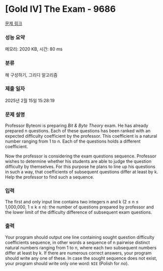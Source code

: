 # [Gold IV] The Exam - 9686 

[문제 링크](https://www.acmicpc.net/problem/9686) 

### 성능 요약

메모리: 2020 KB, 시간: 80 ms

### 분류

해 구성하기, 그리디 알고리즘

### 제출 일자

2025년 2월 15일 15:28:19

### 문제 설명

<p>Professor Byteoni is preparing <i>Bit & Byte Theory</i> exam. He has already prepared n questions. Each of these questions has been ranked with an expected difficulty coefficient by the professor. This coefficient is a natural number ranging from 1 to n. Each of the questions holds a different coefficient.</p>

<p>Now the professor is considering the exam questions sequence. Professor wishes to determine whether his students are able to judge the question difficulty by themselves. For this purpose he plans to line up his questions in such a way, that coefficients of subsequent questions differ at least by k. Help the professor to find such a sequence.</p>

### 입력 

 <p>The first and only input line contains two integers n and k (2 ≤ n ≤ 1,000,000, 1 ≤ k ≤ n): the number of questions prepared by professor and the lower limit of the difficulty difference of subsequent exam questions.</p>

### 출력 

 <p>Your program should output one line containing sought question difficulty coefficients sequence, in other words a sequence of n pairwise distinct natural numbers ranging from 1 to n, where each two subsequent numbers differ at least by k. If there are numerous correct answers, your program should write any one of these. In case the sought sequence does not exist, your program should write only one word: <code>NIE</code> (Polish for <i>no</i>).</p>

